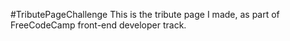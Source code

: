 #TributePageChallenge
This is the tribute page I made, as part of FreeCodeCamp front-end developer track. 

